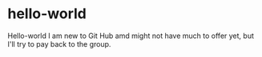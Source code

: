 # hello-world
Hello-world
I am new to Git Hub amd might not have much to offer yet, but I'll try to pay back to the group.
